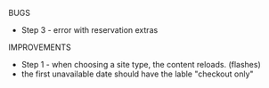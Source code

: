BUGS
- Step 3 - error with reservation extras

IMPROVEMENTS
- Step 1 - when choosing a site type, the content reloads. (flashes)
- the first unavailable date should have the lable "checkout only"
